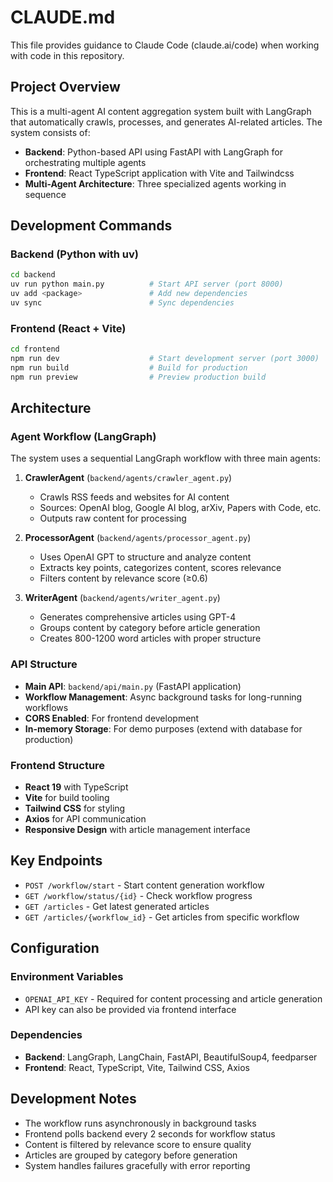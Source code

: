 # CLAUDE.md

This file provides guidance to Claude Code (claude.ai/code) when working with code in this repository.

## Project Overview

This is a multi-agent AI content aggregation system built with LangGraph that automatically crawls, processes, and generates AI-related articles. The system consists of:

- **Backend**: Python-based API using FastAPI with LangGraph for orchestrating multiple agents
- **Frontend**: React TypeScript application with Vite and Tailwindcss
- **Multi-Agent Architecture**: Three specialized agents working in sequence

## Development Commands

### Backend (Python with uv)
```bash
cd backend
uv run python main.py          # Start API server (port 8000)
uv add <package>               # Add new dependencies
uv sync                        # Sync dependencies
```

### Frontend (React + Vite)
```bash
cd frontend
npm run dev                    # Start development server (port 3000)
npm run build                  # Build for production
npm run preview                # Preview production build
```

## Architecture

### Agent Workflow (LangGraph)
The system uses a sequential LangGraph workflow with three main agents:

1. **CrawlerAgent** (`backend/agents/crawler_agent.py`)
   - Crawls RSS feeds and websites for AI content
   - Sources: OpenAI blog, Google AI blog, arXiv, Papers with Code, etc.
   - Outputs raw content for processing

2. **ProcessorAgent** (`backend/agents/processor_agent.py`)
   - Uses OpenAI GPT to structure and analyze content
   - Extracts key points, categorizes content, scores relevance
   - Filters content by relevance score (≥0.6)

3. **WriterAgent** (`backend/agents/writer_agent.py`)
   - Generates comprehensive articles using GPT-4
   - Groups content by category before article generation
   - Creates 800-1200 word articles with proper structure

### API Structure
- **Main API**: `backend/api/main.py` (FastAPI application)
- **Workflow Management**: Async background tasks for long-running workflows
- **CORS Enabled**: For frontend development
- **In-memory Storage**: For demo purposes (extend with database for production)

### Frontend Structure
- **React 19** with TypeScript
- **Vite** for build tooling
- **Tailwind CSS** for styling
- **Axios** for API communication
- **Responsive Design** with article management interface

## Key Endpoints

- `POST /workflow/start` - Start content generation workflow
- `GET /workflow/status/{id}` - Check workflow progress
- `GET /articles` - Get latest generated articles
- `GET /articles/{workflow_id}` - Get articles from specific workflow

## Configuration

### Environment Variables
- `OPENAI_API_KEY` - Required for content processing and article generation
- API key can also be provided via frontend interface

### Dependencies
- **Backend**: LangGraph, LangChain, FastAPI, BeautifulSoup4, feedparser
- **Frontend**: React, TypeScript, Vite, Tailwind CSS, Axios

## Development Notes

- The workflow runs asynchronously in background tasks
- Frontend polls backend every 2 seconds for workflow status
- Content is filtered by relevance score to ensure quality
- Articles are grouped by category before generation
- System handles failures gracefully with error reporting